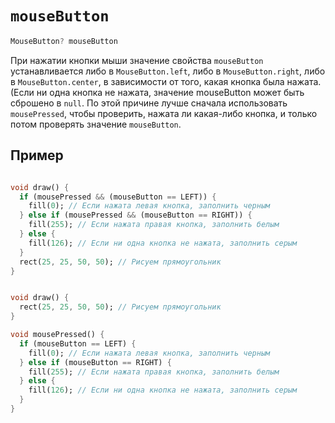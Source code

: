 # `mouseButton`

```dart
MouseButton? mouseButton
```

При нажатии кнопки мыши значение свойства `mouseButton` устанавливается либо в `MouseButton.left`, либо в `MouseButton.right`, либо в `MouseButton.center`, в зависимости от того, какая кнопка была нажата. (Если ни одна кнопка не нажата, значение mouseButton может быть сброшено в `null`. По этой причине лучше сначала использовать `mousePressed`, чтобы проверить, нажата ли какая-либо кнопка, и только потом проверять значение `mouseButton`.

## Пример

```dart

void draw() {
  if (mousePressed && (mouseButton == LEFT)) {
    fill(0); // Если нажата левая кнопка, заполнить черным
  } else if (mousePressed && (mouseButton == RIGHT)) {
    fill(255); // Если нажата правая кнопка, заполнить белым
  } else {
    fill(126); // Если ни одна кнопка не нажата, заполнить серым
  }
  rect(25, 25, 50, 50); // Рисуем прямоугольник
}
```

```dart

void draw() {
  rect(25, 25, 50, 50); // Рисуем прямоугольник
}

void mousePressed() {
  if (mouseButton == LEFT) {
    fill(0); // Если нажата левая кнопка, заполнить черным
  } else if (mouseButton == RIGHT) {
    fill(255); // Если нажата правая кнопка, заполнить белым
  } else {
    fill(126); // Если ни одна кнопка не нажата, заполнить серым
  }
}
```
